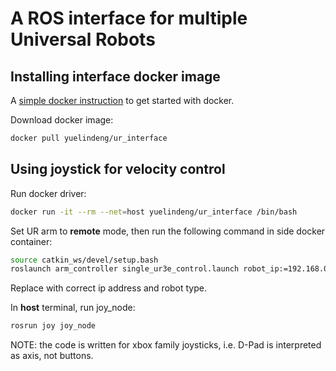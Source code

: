 # A ROS interface for multiple Universal Robots

## Installing interface docker image

A [simple docker instruction](docker/Docker_tutorial.md) to get started with docker.

Download docker image:

```bash
docker pull yuelindeng/ur_interface
```

## Using joystick for velocity control

Run docker driver:

```bash
docker run -it --rm --net=host yuelindeng/ur_interface /bin/bash
```

Set UR arm to **remote** mode, then run the following command in side docker container:

```bash
source catkin_ws/devel/setup.bash
roslaunch arm_controller single_ur3e_control.launch robot_ip:=192.168.0.102 robot_name:=left
```

Replace with correct ip address and robot type.

In **host** terminal, run joy_node:

```bash
rosrun joy joy_node
```

NOTE: the code is written for xbox family joysticks, i.e. D-Pad is interpreted as axis, not buttons.

##
